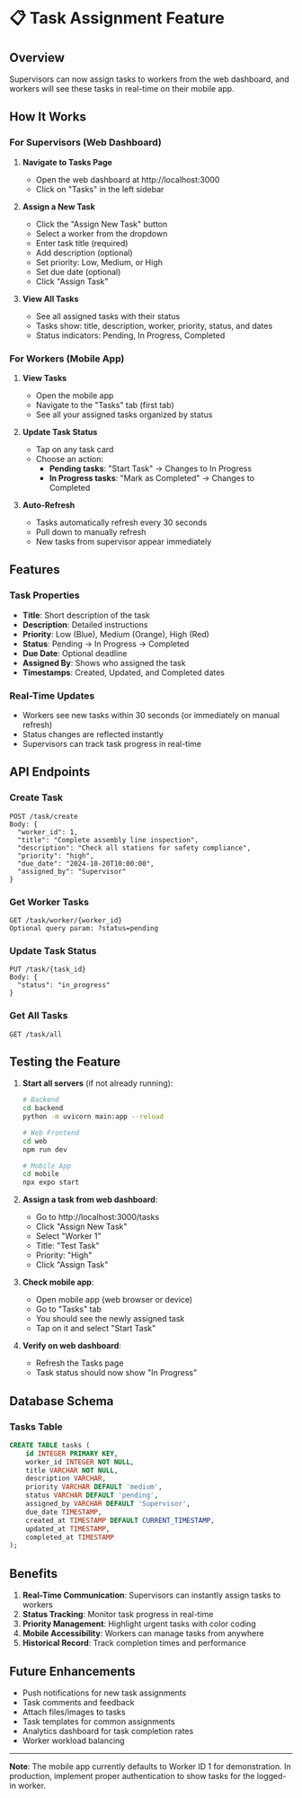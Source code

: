 # 📋 Task Assignment Feature

## Overview
Supervisors can now assign tasks to workers from the web dashboard, and workers will see these tasks in real-time on their mobile app.

## How It Works

### For Supervisors (Web Dashboard)

1. **Navigate to Tasks Page**
   - Open the web dashboard at http://localhost:3000
   - Click on "Tasks" in the left sidebar

2. **Assign a New Task**
   - Click the "Assign New Task" button
   - Select a worker from the dropdown
   - Enter task title (required)
   - Add description (optional)
   - Set priority: Low, Medium, or High
   - Set due date (optional)
   - Click "Assign Task"

3. **View All Tasks**
   - See all assigned tasks with their status
   - Tasks show: title, description, worker, priority, status, and dates
   - Status indicators: Pending, In Progress, Completed

### For Workers (Mobile App)

1. **View Tasks**
   - Open the mobile app
   - Navigate to the "Tasks" tab (first tab)
   - See all your assigned tasks organized by status

2. **Update Task Status**
   - Tap on any task card
   - Choose an action:
     - **Pending tasks**: "Start Task" → Changes to In Progress
     - **In Progress tasks**: "Mark as Completed" → Changes to Completed

3. **Auto-Refresh**
   - Tasks automatically refresh every 30 seconds
   - Pull down to manually refresh
   - New tasks from supervisor appear immediately

## Features

### Task Properties
- **Title**: Short description of the task
- **Description**: Detailed instructions
- **Priority**: Low (Blue), Medium (Orange), High (Red)
- **Status**: Pending → In Progress → Completed
- **Due Date**: Optional deadline
- **Assigned By**: Shows who assigned the task
- **Timestamps**: Created, Updated, and Completed dates

### Real-Time Updates
- Workers see new tasks within 30 seconds (or immediately on manual refresh)
- Status changes are reflected instantly
- Supervisors can track task progress in real-time

## API Endpoints

### Create Task
```
POST /task/create
Body: {
  "worker_id": 1,
  "title": "Complete assembly line inspection",
  "description": "Check all stations for safety compliance",
  "priority": "high",
  "due_date": "2024-10-20T10:00:00",
  "assigned_by": "Supervisor"
}
```

### Get Worker Tasks
```
GET /task/worker/{worker_id}
Optional query param: ?status=pending
```

### Update Task Status
```
PUT /task/{task_id}
Body: {
  "status": "in_progress"
}
```

### Get All Tasks
```
GET /task/all
```

## Testing the Feature

1. **Start all servers** (if not already running):
   ```bash
   # Backend
   cd backend
   python -m uvicorn main:app --reload

   # Web Frontend
   cd web
   npm run dev

   # Mobile App
   cd mobile
   npx expo start
   ```

2. **Assign a task from web dashboard**:
   - Go to http://localhost:3000/tasks
   - Click "Assign New Task"
   - Select "Worker 1"
   - Title: "Test Task"
   - Priority: "High"
   - Click "Assign Task"

3. **Check mobile app**:
   - Open mobile app (web browser or device)
   - Go to "Tasks" tab
   - You should see the newly assigned task
   - Tap on it and select "Start Task"

4. **Verify on web dashboard**:
   - Refresh the Tasks page
   - Task status should now show "In Progress"

## Database Schema

### Tasks Table
```sql
CREATE TABLE tasks (
    id INTEGER PRIMARY KEY,
    worker_id INTEGER NOT NULL,
    title VARCHAR NOT NULL,
    description VARCHAR,
    priority VARCHAR DEFAULT 'medium',
    status VARCHAR DEFAULT 'pending',
    assigned_by VARCHAR DEFAULT 'Supervisor',
    due_date TIMESTAMP,
    created_at TIMESTAMP DEFAULT CURRENT_TIMESTAMP,
    updated_at TIMESTAMP,
    completed_at TIMESTAMP
);
```

## Benefits

1. **Real-Time Communication**: Supervisors can instantly assign tasks to workers
2. **Status Tracking**: Monitor task progress in real-time
3. **Priority Management**: Highlight urgent tasks with color coding
4. **Mobile Accessibility**: Workers can manage tasks from anywhere
5. **Historical Record**: Track completion times and performance

## Future Enhancements

- Push notifications for new task assignments
- Task comments and feedback
- Attach files/images to tasks
- Task templates for common assignments
- Analytics dashboard for task completion rates
- Worker workload balancing

---

**Note**: The mobile app currently defaults to Worker ID 1 for demonstration. In production, implement proper authentication to show tasks for the logged-in worker.
